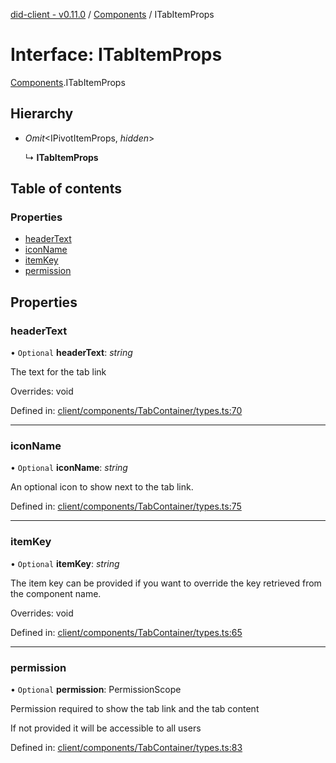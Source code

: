 [did-client - v0.11.0](../README.md) / [Components](../modules/components.md) / ITabItemProps

# Interface: ITabItemProps

[Components](../modules/components.md).ITabItemProps

## Hierarchy

* *Omit*<IPivotItemProps, *hidden*\>

  ↳ **ITabItemProps**

## Table of contents

### Properties

- [headerText](components.itabitemprops.md#headertext)
- [iconName](components.itabitemprops.md#iconname)
- [itemKey](components.itabitemprops.md#itemkey)
- [permission](components.itabitemprops.md#permission)

## Properties

### headerText

• `Optional` **headerText**: *string*

The text for the tab link

Overrides: void

Defined in: [client/components/TabContainer/types.ts:70](https://github.com/Puzzlepart/did/blob/dev/client/components/TabContainer/types.ts#L70)

___

### iconName

• `Optional` **iconName**: *string*

An optional icon to show next to the tab link.

Defined in: [client/components/TabContainer/types.ts:75](https://github.com/Puzzlepart/did/blob/dev/client/components/TabContainer/types.ts#L75)

___

### itemKey

• `Optional` **itemKey**: *string*

The item key can be provided if you want to
override the key retrieved from the component
name.

Overrides: void

Defined in: [client/components/TabContainer/types.ts:65](https://github.com/Puzzlepart/did/blob/dev/client/components/TabContainer/types.ts#L65)

___

### permission

• `Optional` **permission**: PermissionScope

Permission required to show the tab link and the tab
content

If not provided it will be accessible to all users

Defined in: [client/components/TabContainer/types.ts:83](https://github.com/Puzzlepart/did/blob/dev/client/components/TabContainer/types.ts#L83)
